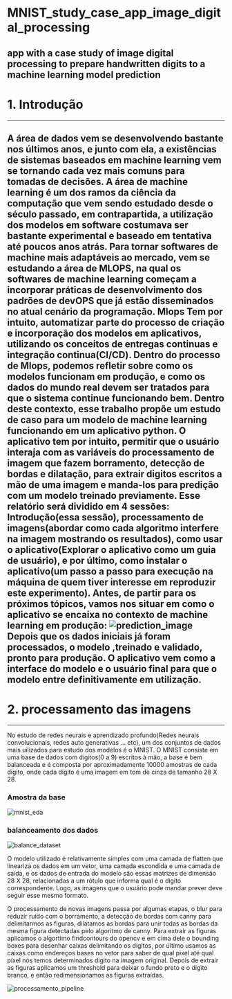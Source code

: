 # MNIST_study_case_app_image_digital_processing
app with a case study of image digital processing to prepare handwritten digits to a machine learning model prediction
---

# 1. Introdução

----
A área de dados vem se desenvolvendo bastante nos últimos anos, e junto com ela, a existências de sistemas baseados em machine learning vem se tornando cada vez mais comuns para tomadas de decisões. A área de machine learning é um dos ramos da ciência da computação que vem sendo estudado desde o século passado, em contrapartida, a utilização dos modelos em software costumava ser bastante experimental e baseado em tentativa até poucos anos atrás. Para tornar softwares de machine mais adaptáveis ao mercado, vem se estudando a área de MLOPS, na qual os softwares de machine learning começam a incorporar práticas de desenvolvimento dos padrões de devOPS que já estão disseminados no atual cenário da programação. Mlops Tem por intuito, automatizar parte do processo de criação e incorporação dos modelos em aplicativos, utilizando os conceitos de entregas continuas e integração continua(CI/CD).
Dentro do processo de Mlops, podemos refletir sobre como os modelos funcionam em produção, e como os dados do mundo real devem ser tratados para que o sistema continue funcionando bem. Dentro deste contexto, esse trabalho propõe um estudo de caso para um modelo de machine learning funcionando em um aplicativo python. O aplicativo tem por intuito, permitir que o usuário interaja com as variáveis do processamento de imagem que fazem borramento, detecção de bordas e dilatação, para extrair digitos escritos a mão de uma imagem e manda-los para predição com um modelo treinado previamente.
Esse relatório será dividido em 4 sessões: Introdução(essa sessão), processamento de imagens(abordar como cada algoritmo interfere na imagem mostrando os resultados), como usar o aplicativo(Explorar o aplicativo como um guia de usuário), e por último, como instalar o aplicativo(um passo a passo para execução na máquina de quem tiver interesse em reproduzir este experimento).
Antes, de partir para os próximos tópicos, vamos nos situar em como o aplicativo se encaixa no contexto de machine learning em produção:
![prediction_image](https://user-images.githubusercontent.com/30417399/180027225-dcb0ecc9-e204-4147-84aa-bdf3e6c3eecd.png)
Depois que os dados iniciais já foram processados, o modelo ,treinado e validado, pronto para produção. O aplicativo vem como a interface do modelo e o usuário final para que o modelo entre definitivamente em utilização.
---

# 2. processamento das imagens

---
No estudo de redes neurais e aprendizado profundo(Redes neurais convolucionais, redes auto generativas ... etc), um dos conjuntos de dados mais uilizados para estudo dos modelos é o MNIST. O MNIST consiste em uma base de dados com digitos(0 a 9) escritos à mão, a base é bem balanceada e é composta por aproximadamente 10000 amostras de cada digito, onde cada digito é uma imagem em tom de cinza de tamanho 28 X 28.
### Amostra da base
![mnist_eda](https://user-images.githubusercontent.com/30417399/180029600-666fc18d-ef52-4fcc-bb4e-c3c997379bd6.png)

### balanceamento dos dados
![balance_dataset](https://user-images.githubusercontent.com/30417399/180029639-15bb592f-649d-4cbc-979a-070dc2887ce1.png)

O modelo utilizado é relativamente simples com uma camada de flatten que lineariza os dados em um vetor, uma camada escondida e uma camada de saída, e os dados de entrada do modelo são essas matrizes de dimensão 28 X 28, relacionadas a um rótulo que informa qual é o digito correspondente. Logo, as imagens que o usuário pode mandar prever deve seguir esse mesmo formato.

O processamento de novas imagens passa por algumas etapas, o blur para reduzir ruído com o borramento, a detecção de bordas com canny para delimitarmos as figuras, dilatamos as bordas para unir todas as bordas da mesma figura detectadas pelo algoritmo de canny. Para extrair as figuras aplicamos o algortimo findcontours do opencv e em cima dele o bounding boxes para desenhar caixas delimitando os digitos, por último usamos as caixas como endereços bases no vetor para saber de qual pixel até qual píxel nós temos determinados digito na imagem original. Depois de extrair as figuras aplicamos um threshold para deixar o fundo preto e o digito branco, e então redimensionamos as figuras extraídas.

![processamento_pipeline](https://user-images.githubusercontent.com/30417399/180041745-88ae0c7c-ec41-4a1e-9fed-1ba7ae02f88e.png)
